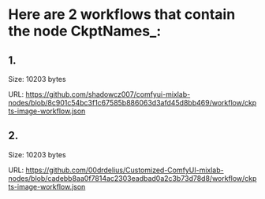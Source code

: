 # Here are 2 workflows that contain the node CkptNames_:

## 1. 

Size: 10203 bytes

URL: https://github.com/shadowcz007/comfyui-mixlab-nodes/blob/8c901c54bc3f1c67585b886063d3afd45d8bb469/workflow/ckpts-image-workflow.json

## 2. 

Size: 10203 bytes

URL: https://github.com/00drdelius/Customized-ComfyUI-mixlab-nodes/blob/cadebb8aa0f7814ac2303eadbad0a2c3b73d78d8/workflow/ckpts-image-workflow.json

